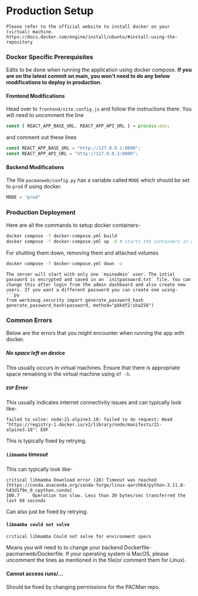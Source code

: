 # Production Setup
```{note}
Please refer to the official website to install docker on your (virtual) machine.
https://docs.docker.com/engine/install/ubuntu/#install-using-the-repository 
```
### Docker Specific Prerequisites
Edits to be done when running the application using docker compose. **If you are on the latest commit on main, you won't need to do any below modifications to deploy in production.**

#### Frontend Modifications
Head over to `frontend/vite.config.js` and follow the instructions there.
You will need to uncomment the line
```js
const { REACT_APP_BASE_URL, REACT_APP_API_URL } = process.env;
```
and comment out these lines
```js
const REACT_APP_BASE_URL = "http://127.0.0.1:8080";
const REACT_APP_API_URL = "http://127.0.0.1:8000";
```

#### Backend Modifications
The file `pacmanweb/config.py` has a variable called `MODE` which should be set to `prod` if using docker.
```py
MODE = "prod"
```

### Production Deployment
Here are all the commands to setup docker containers-
```bash
docker compose -f docker-compose.yml build
docker compose -f docker-compose.yml up -d # starts the containers in detached mode
```
For shutting them down, removing them and attached volumes
```bash
docker compose -f docker-compose.yml down -v
```

```{note}
The server will start with only one `mainadmin` user. The intial password is encrypted and saved in an `initpassword.txt` file. You can change this after login from the admin dashboard and also create new users. If you want a different password you can create one using-
```py
from werkzeug.security import generate_password_hash
generate_password_hash(password, method="pbkdf2:sha256")
```

### Common Errors
Below are the errors that you might encounter when running the app with docker.

##### No space left on device
This usually occurs in virtual machines. Ensure that there is appropriate space remaining in the virtual machine using `df -h`. 

##### `EOF` Error
This usually indicates internet connectivity issues and can typically look like-
```
failed to solve: node:21-alpine3.18: failed to do request: Head "https://registry-1.docker.io/v2/library/node/manifests/21-alpine3.18": EOF
```
This is typically fixed by retrying.


##### `libmamba` timeout
This can typically look like-
```
critical libmamba Download error (28) Timeout was reached [https://conda.anaconda.org/conda-forge/linux-aarch64/python-3.11.8-h43d1f9e_0_cpython.conda]
100.7     Operation too slow. Less than 30 bytes/sec transferred the last 60 seconds
```
Can also just be fixed by retrying.

#### `libmamba could not solve`
```
critical libmamba Could not solve for environment specs
```
Means you will need to to change your backend Dockerfile- pacmanweb/Dockerfile. If your operating system is MacOS, please uncomment the lines as mentioned in the file(or comment them for Linux).

#### Cannot access runs/...
Should be fixed by changing permissions for the PACMan repo.

